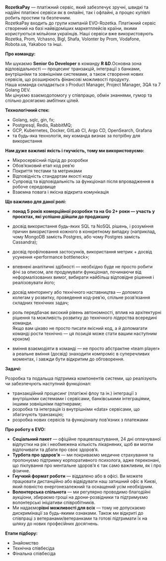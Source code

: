 **RozetkaPay** — платіжний сервіс, який забезпечує зручні, швидкі та надійні
платіжні сервіси як в онлайні, так і офлайні, а процес купівлі робить простим
та безпечним.  
RozetkaPay входить до групи компаній EVO-Rozetka. Платіжний сервіс створений
на базі найвідоміших маркетплейсів країни, якими користуються мільйони
українців. Наші сервіси вже використовують Rozetka, Prom, Vchasno, Bigl,
Shafa, Volonter by Prom, Vodafone, Robota.ua, Yakaboo та інші.

**Про команду:**

Ми шукаємо **Senior Go Developer** в команду **R &D**.Основна зона
відповідальності — процесинг транзакцій, інтеграції з банками, внутрішніми та
зовнішніми системами, а також створення нових сервісів, що розширюють
фінансові можливості продукту.  
Наша команда складається з Product Manager, Project Manager, 3QA та 7 Golang
DEV.  
Ми цінуємо взаємодопомогу у співпрацю, обмін знаннями, гумор та спільно
досягаємо амбітних цілей.

**Технологічний стек:**

  * Golang, sqlc, gin, fx; 
  * Postgresql, Redis, RabbitMQ; 
  * GCP, Kubernetes, Docker, GitLab CI, Argo CD, OpenSearch, Grafana
  * та будь-яка технологія, яку команда визнає за потрібну для використання

**Нам дуже важливі якість і гнучкість, тому ми використовуємо:**

  * Мікросервісний підхід до розробки
  * Обов’язковий етап код рев’ю
  * Покриття тестами та метриками
  * Відповідність стандартам якості коду
  * Супровід та відповідальність за функціонал після впровадження в робоче середовище
  * Взаємна повага і якісна відкрита комунікація

**Що важливо для даної ролі:**

  * **понад 5 років комерційної розробки та на Go 2+ роки — участь у проєктах, які успішно дійшли до продакшну**
  * досвід використання будь-яких SQL та NoSQL рішень, і розуміння причин використання кожного в конкретному випадку (наприклад, чому MongoDB замість Postgres, або чому Postgres замість Cassandra); 
  * досвід профілювання застосунків, використання метрик + досвід усунення «performance bottleneck»; 
  * впевнені аналітичні здібності — необхідно буде не просто робити фічі за описом, але продумувати функціонал, починаючи від неформалізованих вимог, вибирати найбільш відповідне рішення і реалізовувати його; 
  * досвід менторингу або технічного наставництва — допомога колегам у розвитку, проведення код-рев’ю, спільне розв’язання складних технічних задач;
  * роль передбачає високий рівень автономності, вплив на архітектурні рішення та можливість розвитку до технічного лідерства всередині команди.  
Якщо вам цікаво не просто писати якісний код, а й допомагати команді рости
технічно — ця позиція може стати вашим наступним кроком)

  * вміння взаємодіяти в команді — не просто абстрактне «team player» а реальне вміння (досвід) знаходити компроміс в суперечливих моментах, і завжди бути відкритим до обговорення.

**Задачі:**

Розробка та подальша підтримка компонентів системи, що реалізують чи
забезпечують наступний функціонал:

  * транзакційний процесинг (платіжні флоу та ін.) інтеграції з внутрішніми системами і сервісами, банківськими інтеграціями, іншими зовнішніми партнерами;
  * розробка та інтеграція із внутрішніми «data» сервісами, що збагачують транзакцію;
  * розробка нових сервісів та функціоналу пов’язних з платежами

**Про роботу в EVO:**

  * **Соціальний пакет** — офіційне працевлаштування, 24 дні оплачуваної відпустки на рік і необмежена кількість лікарняних, щоб ви могли відпочивати та дбати про своє здоров’я.
  * **Турбота про здоров’я** — ми покриваємо медичне страхування та пропонуємо підтримку корпоративного психолога, адже переконані, що піклування про ментальне здоров’я є так само важливим, як і про фізичне.
  * **Гнучкий формат роботи** — віддалено або в офісі. Ви можете працювати дистанційно або відвідувати наш затишний офіс в Києві, який повністю енергонезалежний та оснащений усім необхідним.
  * **Волонтерська спільнота** — ми регулярно проводимо благодійні аукціони, збираємо гроші на дрони-розвідники та підтримуємо волонтерські ініціативи співробітників.
  * Ми надаємо**рівні можливості для всіх** — тому не допускаємо дискримінації за будь-якими ознаками. Також ми відкриті до співпраці з ветеранами/ветеранками та готові підтримати їх на шляху до нових професійних досягнень.

**Етапи підбору:**

  * Знайомство 
  * Технічна співбесіда 
  * Фінальна співбесіда